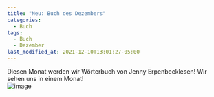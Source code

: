 ```yaml
---
title: "Neu: Buch des Dezembers"
categories:
  - Buch
tags:
  - Buch
  - Dezember
last_modified_at: 2021-12-10T13:01:27-05:00
---
```

Diesen Monat werden wir Wörterbuch von Jenny Erpenbecklesen! Wir sehen uns in einem Monat!   
![image](https://images-na.ssl-images-amazon.com/images/S/compressed.photo.goodreads.com/books/1384811214i/2763299.jpg "book")
